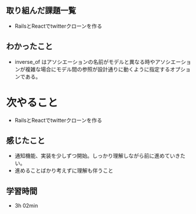 ## 取り組んだ課題一覧
- RailsとReactでtwitterクローンを作る
## わかったこと
- inverse_of はアソシエーションの名前がモデルと異なる時やアソシエーションが複雑な場合にモデル間の参照が設計通りに動くように指定するオプションである。
# 次やること
- RailsとReactでtwitterクローンを作る
## 感じたこと
- 通知機能、実装を少しずつ開始。しっかり理解しながら前に進めていきたい。
- 進めることばかり考えずに理解も伴うこと
## 学習時間
- 3h 02min